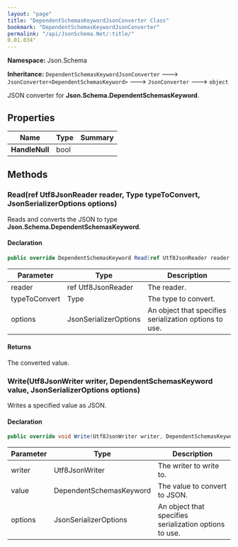 ```yaml
---
layout: "page"
title: "DependentSchemasKeywordJsonConverter Class"
bookmark: "DependentSchemasKeywordJsonConverter"
permalink: "/api/JsonSchema.Net/:title/"
0.01.034"
---
```

**Namespace:** Json.Schema

**Inheritance:**
`DependentSchemasKeywordJsonConverter`
 🡒 
`JsonConverter<DependentSchemasKeyword>`
 🡒 
`JsonConverter`
 🡒 
`object`

JSON converter for **Json.Schema.DependentSchemasKeyword**.

## Properties

| Name | Type | Summary |
|---|---|---|
| **HandleNull** | bool |  |

## Methods

### Read(ref Utf8JsonReader reader, Type typeToConvert, JsonSerializerOptions options)

Reads and converts the JSON to type **Json.Schema.DependentSchemasKeyword**.

#### Declaration

```c#
public override DependentSchemasKeyword Read(ref Utf8JsonReader reader, Type typeToConvert, JsonSerializerOptions options)
```

| Parameter | Type | Description |
|---|---|---|
| reader | ref Utf8JsonReader | The reader. |
| typeToConvert | Type | The type to convert. |
| options | JsonSerializerOptions | An object that specifies serialization options to use. |


#### Returns

The converted value.

### Write(Utf8JsonWriter writer, DependentSchemasKeyword value, JsonSerializerOptions options)

Writes a specified value as JSON.

#### Declaration

```c#
public override void Write(Utf8JsonWriter writer, DependentSchemasKeyword value, JsonSerializerOptions options)
```

| Parameter | Type | Description |
|---|---|---|
| writer | Utf8JsonWriter | The writer to write to. |
| value | DependentSchemasKeyword | The value to convert to JSON. |
| options | JsonSerializerOptions | An object that specifies serialization options to use. |


